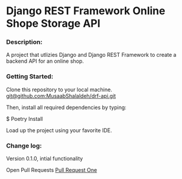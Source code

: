 # Django REST Framework Online Shope Storage API

### Description:
A project that utlizies Django and Django REST Framework to create a backend API for an online shop.

### Getting Started:
Clone this repository to your local machine. [git@github.com:MusaabShalaldeh/drf-api.git]()

Then, install all required dependencies by typing:

$ Poetry Install

Load up the project using your favorite IDE.

### Change log:
Version 0.1.0, intial functionality


Open Pull Requests
[Pull Request One](https://github.com/MusaabShalaldeh/drf-api/pull/1)
